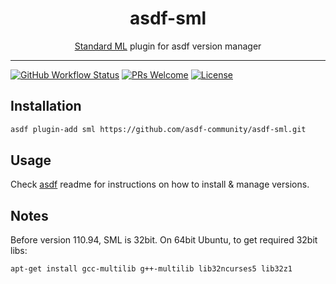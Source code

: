 <div align="center">
<h1>asdf-sml</h1>
<span><a href="http://www.smlnj.org">Standard ML</a> plugin for asdf version manager</span>
</div>
<hr />

[![GitHub Workflow Status](https://img.shields.io/github/workflow/status/asdf-community/asdf-sml/Main%20workflow?style=flat-square)](https://github.com/asdf-community/asdf-sml/actions)
[![PRs Welcome](https://img.shields.io/badge/PRs-welcome-brightgreen.svg?style=flat-square)](http://makeapullrequest.com)
[![License](https://img.shields.io/github/license/asdf-community/asdf-sml?style=flat-square&color=brightgreen)](https://github.com/asdf-community/asdf-sml/blob/master/LICENSE)

## Installation

```bash
asdf plugin-add sml https://github.com/asdf-community/asdf-sml.git
```

## Usage

Check [asdf](https://github.com/asdf-vm/asdf) readme for instructions on how to
install & manage versions.

## Notes

Before version 110.94, SML is 32bit. On 64bit Ubuntu, to get required 32bit
libs:

```bash
apt-get install gcc-multilib g++-multilib lib32ncurses5 lib32z1
```
